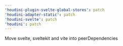 ```yaml
---
'houdini-plugin-svelte-global-stores': patch
'houdini-adapter-static': patch
'houdini-svelte': patch
'houdini': patch
---
```


Move svelte, sveltekit and vite into peerDependencies

